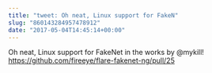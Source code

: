 ```yaml
---
title: "tweet: Oh neat, Linux support for FakeN"
slug: "860143284957478912"
date: "2017-05-04T14:45:14+00:00"
---
```

Oh neat, Linux support for FakeNet in the works by @mykill!  https://github.com/fireeye/flare-fakenet-ng/pull/25
